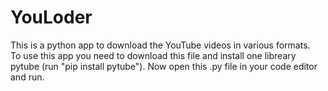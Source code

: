 # YouLoder
This is a python app to download the YouTube videos in various formats.  
To use this app you need to download this file and install one libreary pytube (run "pip install pytube"). 
Now open this .py file in your code editor and run.

